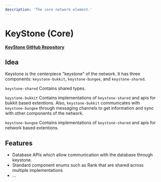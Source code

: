 ```yaml
---
description: 'The core network element.'
---
```


# KeyStone \(Core\)

[**KeyStone GitHub Repository**](https://github.com/aternosgames/keystone)

## Idea

Keystone is the centerpiece "keystone" of the network. It has three components: `keystone-bukkit`, `keystone-bungee`, and `keystone-shared`.

`keystone-shared` Contains shared types.

`keystone-bukkit` Contains implementations of `keystone-shared` and apis for bukkit based extentions. Also, `keystone-bukkit` communicates with `keystone-bungee` through messaging channels to get information and sync with other components of the network.

`keystone-bungee` Contains implementations of `keystone-shared` and apis for network based extentions.

## Features

* Database APIs which allow communication with the database through keystone. 
* Standard component enums such as Rank that are shared across multiple implementations
* ...
